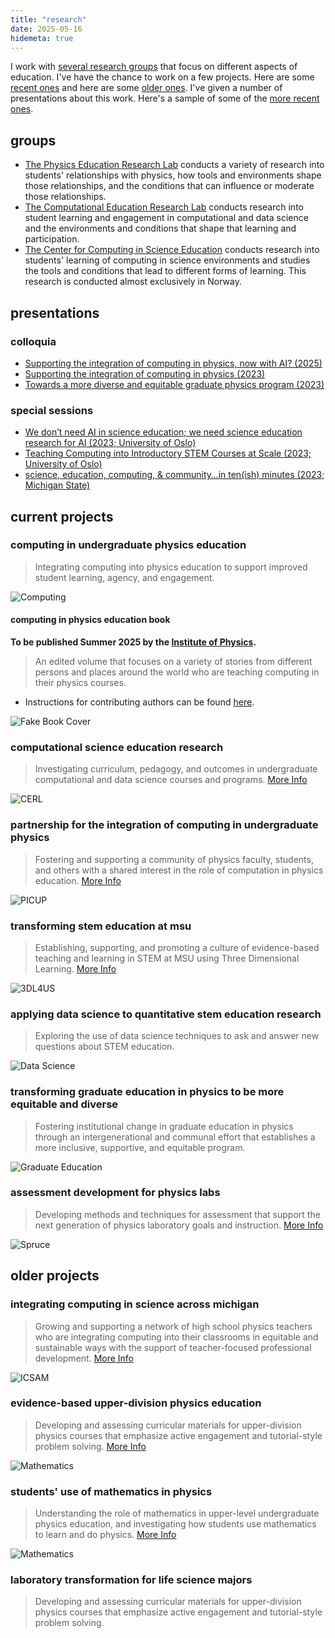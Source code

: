 ```yaml
---
title: "research"
date: 2025-05-16
hidemeta: true
---
```


I work with [several research groups](#groups) that focus on different aspects of education. I've have the chance to work on a few projects. Here are some [recent ones](#current-projects) and here are some [older ones](#older-projects). I've given a number of presentations about this work. Here's a sample of some of the [more recent ones](#presentations).

## groups

* [The Physics Education Research Lab](https://perl.natsci.msu.edu) conducts a variety of research into students' relationships with physics, how tools and environments shape those relationships, and the conditions that can influence or moderate those relationships.
* [The Computational Education Research Lab](https://msu-cerl.github.io) conducts research into student learning and engagement in computational and data science and the environments and conditions that shape that learning and participation.
* [The Center for Computing in Science Education](https://www.mn.uio.no/ccse/english/) conducts research into students' learning of computing in science environments and studies the tools and conditions that lead to different forms of learning. This research is conducted almost exclusively in Norway.

## presentations

### colloquia

* [Supporting the integration of computing in physics, now with AI? (2025)](/pdf/talks/2025_CompPhys.pdf)
* [Supporting the integration of computing in physics (2023)](/pdf/talks/2023_CompPhys.pdf)
* [Towards a more diverse and equitable graduate physics program (2023)](/pdf/talks/2023_GradEd.pdf)

### special sessions

* [We don’t need AI in science education; we need science education research for AI (2023; University of Oslo)](/pdf/talks/2024_AI_UiO.pdf)
* [Teaching Computing into Introductory STEM Courses at Scale (2023; University of Oslo)](/pdf/talks/2023_Juleseminar_UiO.pdf)
* [science, education, computing, & community…in ten(ish) minutes (2023; Michigan State)](/pdf/talks/2023_LPF.pdf)

## current projects


### computing in undergraduate physics education
> Integrating computing into physics education to support improved student learning, agency, and engagement.

![Computing](/project-images/comp_phys.png)

#### computing in physics education book
**To be published Summer 2025 by the [Institute of Physics](https://iopscience.iop.org/).**

> An edited volume that focuses on a variety of stories from different persons and places around the world who are teaching computing in their physics courses.

* Instructions for contributing authors can be found [here](../iop-book/).

![Fake Book Cover](/img/IOP/cover.png)


### computational science education research
> Investigating curriculum, pedagogy, and outcomes in undergraduate computational and data science courses and programs. [More Info](https://msu-cerl.github.io/)

![CERL](/project-images/cerl.png)

### partnership for the integration of computing in undergraduate physics
> Fostering and supporting a community of physics faculty, students, and others with a shared interest in the role of computation in physics education. [More Info](https://www.compadre.org/PICUP/)

![PICUP](/project-images/picup_logo.png)


### transforming stem education at msu
> Establishing, supporting, and promoting a culture of evidence-based teaching and learning in STEM at MSU using Three Dimensional Learning. [More Info](https://3dl4us.org/)

![3DL4US](/project-images/3dl_logo.png)

### applying data science to quantitative stem education research
> Exploring the use of data science techniques to ask and answer new questions about STEM education.

![Data Science](/project-images/ml.png)

### transforming graduate education in physics to be more equitable and diverse
> Fostering institutional change in graduate education in physics through an intergenerational and communal effort that establishes a more inclusive, supportive, and equitable program.

![Graduate Education](/project-images/gre.png)

### assessment development for physics labs
> Developing methods and techniques for assessment that support the next generation of physics laboratory goals and instruction. [More Info](https://jila-pfc.colorado.edu/lewandowski/research/spruce-researchers-0)

![Spruce](/project-images/spruce.png)

## older projects

### integrating computing in science across michigan
> Growing and supporting a network of high school physics teachers who are integrating computing into their classrooms in equitable and sustainable ways with the support of teacher-focused professional development. [More Info](https://www.msuperl.org/wp/icsam/about-icsam/)

![ICSAM](/project-images/icsam.png)

### evidence-based upper-division physics education
> Developing and assessing curricular materials for upper-division physics courses that emphasize active engagement and tutorial-style problem solving. [More Info](https://www.colorado.edu/sei/departments/physics/activities/courses/classical-mechanicsmath-methods-icourse-materials)

![Mathematics](/project-images/math_in_phys.png)

### students' use of mathematics in physics
> Understanding the role of mathematics in upper-level undergraduate physics education, and investigating how students use mathematics to learn and do physics. [More Info](https://www.colorado.edu/sei/departments/physics/activities/courses/classical-mechanicsmath-methods-icourse-materials)

![Mathematics](/project-images/acer.png)

### laboratory transformation for life science majors
> Developing and assessing curricular materials for upper-division physics courses that emphasize active engagement and tutorial-style problem solving.
